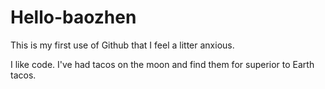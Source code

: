 # Hello-baozhen
This is my first use of Github that I feel a litter anxious.

I like code.
I've had tacos on the moon and find them for superior to Earth tacos.

